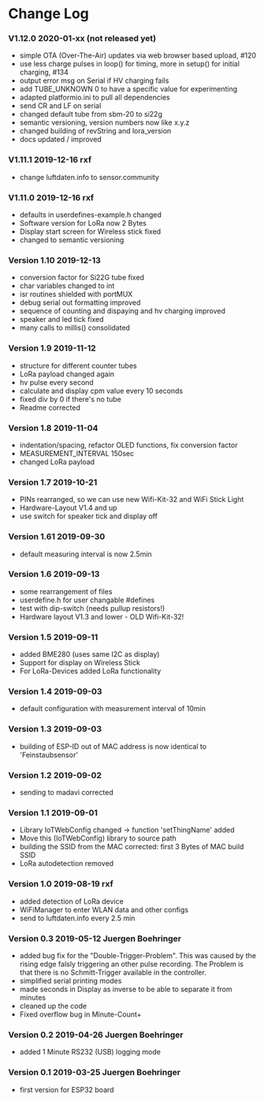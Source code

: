 # Change Log

### V1.12.0 2020-01-xx (not released yet)
* simple OTA (Over-The-Air) updates via web browser based upload, #120
* use less charge pulses in loop() for timing, more in setup() for initial charging, #134
* output error msg on Serial if HV charging fails
* add TUBE_UNKNOWN 0 to have a specific value for experimenting
* adapted platformio.ini to pull all dependencies
* send CR and LF on serial
* changed default tube from sbm-20 to si22g
* semantic versioning, version numbers now like x.y.z
* changed building of revString and lora_version
* docs updated / improved

### V1.11.1 2019-12-16 rxf
* change luftdaten.info to sensor.community

### V1.11.0 2019-12-16 rxf
* defaults in userdefines-example.h changed
* Software version for LoRa now 2 Bytes
* Display start screen for Wireless stick fixed
* changed to semantic versioning

### Version 1.10 2019-12-13
* conversion factor for Si22G tube fixed
* char variables changed to int
* isr routines shielded with portMUX
* debug serial out formatting improved
* sequence of counting and dispaying and hv charging improved
* speaker and led tick fixed
* many calls to millis() consolidated

### Version 1.9 2019-11-12
* structure for different counter tubes
* LoRa payload changed again
* hv pulse every second
* calculate and display cpm value every 10 seconds
* fixed div by 0 if there's no tube
* Readme corrected

### Version 1.8 2019-11-04
* indentation/spacing, refactor OLED functions, fix conversion factor
* MEASUREMENT_INTERVAL 150sec
* changed LoRa payload

### Version 1.7 2019-10-21
* PINs rearranged, so we can use new Wifi-Kit-32 and WiFi Stick Light
* Hardware-Layout V1.4 and up
* use switch for speaker tick and display off

### Version 1.61 2019-09-30
* default measuring interval is now 2.5min

### Version 1.6 2019-09-13
* some rearrangement of files
* userdefine.h for user changable #defines
* test with dip-switch (needs pullup resistors!)
* Hardware layout V1.3 and lower - OLD Wifi-Kit-32!

### Version 1.5 2019-09-11
* added BME280 (uses same I2C as display)
* Support for display on Wireless Stick
* For LoRa-Devices added LoRa functionality

### Version 1.4 2019-09-03
* default configuration with measurement interval of 10min

### Version 1.3 2019-09-03
* building of ESP-ID out of MAC address is now identical to 'Feinstaubsensor'

### Version 1.2 2019-09-02
* sending to madavi corrected

### Version 1.1 2019-09-01
* Library IoTWebConfig changed -> function 'setThingName' added
* Move this (IoTWebConfig) library to source path
* building the SSID from the MAC corrected: first 3 Bytes of MAC build SSID
* LoRa autodetection removed

### Version 1.0 2019-08-19 rxf
* added detection of LoRa device
* WiFiManager to enter WLAN data and other configs
* send to luftdaten.info every 2.5 min

### Version 0.3 2019-05-12 Juergen Boehringer
* added bug fix for the "Double-Trigger-Problem". This was caused
  by the rising edge falsly triggering an other pulse recording.
  The Problem is that there is no Schmitt-Trigger available in the controller.
* simplified serial printing modes
* made seconds in Display as inverse to be able to separate it from minutes
* cleaned up the code
* Fixed overflow bug in Minute-Count+

### Version 0.2 2019-04-26 Juergen Boehringer
* added 1 Minute RS232 (USB) logging mode

### Version 0.1 2019-03-25 Juergen Boehringer
* first version for ESP32 board
